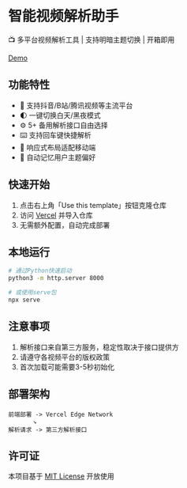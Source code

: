 
# 智能视频解析助手

📺 多平台视频解析工具 | 支持明暗主题切换 | 开箱即用

[Demo](https://jx.ddmm.cloudns.biz)

## 功能特性
- 🚀 支持抖音/B站/腾讯视频等主流平台
- 🌓 一键切换白天/黑夜模式
- ⚙️ 5+ 备用解析接口自由选择
- ⌨️ 支持回车键快捷解析
- 📱 响应式布局适配移动端
- 💾 自动记忆用户主题偏好

## 快速开始
1. 点击右上角「Use this template」按钮克隆仓库
2. 访问 [Vercel](https://vercel.com) 并导入仓库
3. 无需额外配置，自动完成部署

## 本地运行
```bash
# 通过Python快速启动
python3 -m http.server 8000

# 或使用serve包
npx serve
```

## 注意事项
1. 解析接口来自第三方服务，稳定性取决于接口提供方
2. 请遵守各视频平台的版权政策
3. 首次加载可能需要3-5秒初始化

## 部署架构
```
前端部署 -> Vercel Edge Network
       ↘
解析请求 -> 第三方解析接口
```

## 许可证
本项目基于 [MIT License](LICENSE) 开放使用
```

